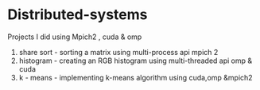 # Distributed-systems
Projects I did using Mpich2 , cuda & omp 

1. share sort - sorting a matrix using multi-process api mpich 2 
2. histogram - creating an RGB histogram using multi-threaded api omp & cuda
3. k - means - implementing k-means algorithm using cuda,omp &mpich2
